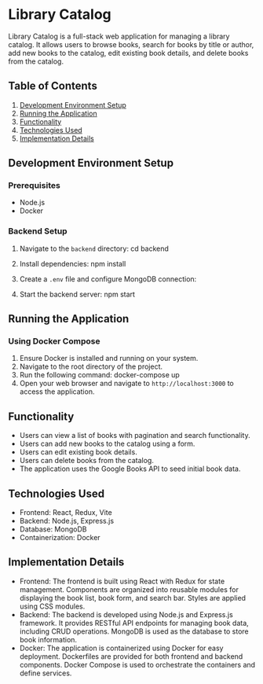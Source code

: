 # Library Catalog

Library Catalog is a full-stack web application for managing a library catalog. 
It allows users to browse books, search for books by title or author, add new books to the catalog, edit existing book details, and delete books from the catalog.

## Table of Contents
1. [Development Environment Setup](#development-environment-setup)
2. [Running the Application](#running-the-application)
3. [Functionality](#functionality)
4. [Technologies Used](#technologies-used)
5. [Implementation Details](#implementation-details)


## Development Environment Setup

### Prerequisites
- Node.js
- Docker

### Backend Setup
1. Navigate to the `backend` directory:
cd backend

2. Install dependencies:
npm install

3. Create a `.env` file and configure MongoDB connection:

4. Start the backend server:
   npm start
 
## Running the Application

### Using Docker Compose
1. Ensure Docker is installed and running on your system.
2. Navigate to the root directory of the project.
3. Run the following command:
docker-compose up
4. Open your web browser and navigate to `http://localhost:3000` to access the application.

## Functionality

- Users can view a list of books with pagination and search functionality.
- Users can add new books to the catalog using a form.
- Users can edit existing book details.
- Users can delete books from the catalog.
- The application uses the Google Books API to seed initial book data. 

## Technologies Used

- Frontend: React, Redux, Vite
- Backend: Node.js, Express.js
- Database: MongoDB
- Containerization: Docker

## Implementation Details

- Frontend: The frontend is built using React with Redux for state management. Components are organized into reusable modules for displaying the book list, book form, and search bar. Styles are applied using CSS modules.
- Backend: The backend is developed using Node.js and Express.js framework. It provides RESTful API endpoints for managing book data, including CRUD operations. MongoDB is used as the database to store book information.
- Docker: The application is containerized using Docker for easy deployment. Dockerfiles are provided for both frontend and backend components. Docker Compose is used to orchestrate the containers and define services.


